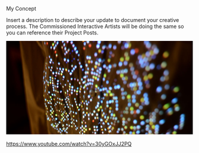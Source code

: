 My Concept

Insert a description to describe your update to document your creative process. The Commissioned Interactive Artists will be doing the same so you can reference their Project Posts.

![Example Image](../project_images/cover.jpg?raw=true "Example Image")

https://www.youtube.com/watch?v=30yGOxJJ2PQ
